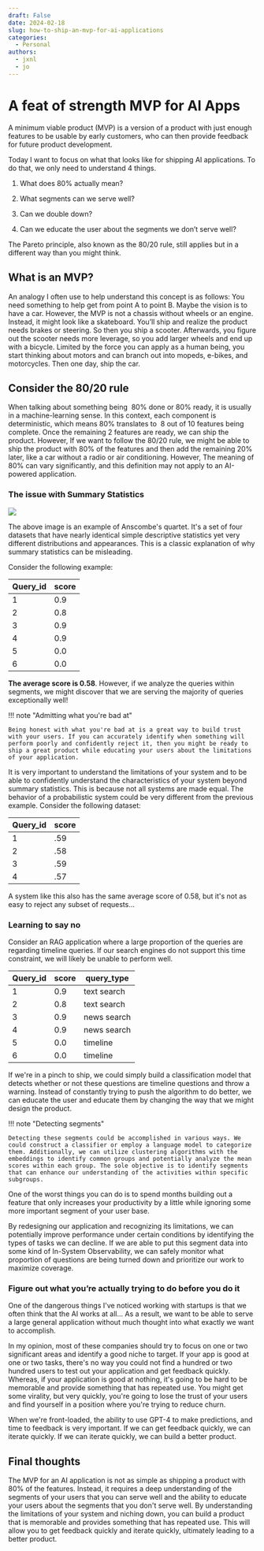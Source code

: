 ```yaml
---
draft: False
date: 2024-02-18
slug: how-to-ship-an-mvp-for-ai-applications
categories:
  - Personal
authors:
  - jxnl
  - jo
---
```


# A feat of strength MVP for AI Apps

A minimum viable product (MVP) is a version of a product with just enough features to be usable by early customers, who can then provide feedback for future product development.

Today I want to focus on what that looks like for shipping AI applications. To do that, we only need to understand 4 things.

1. What does 80% actually mean?

2. What segments can we serve well?

3. Can we double down?

4. Can we educate the user about the segments we don’t serve well?

The Pareto principle, also known as the 80/20 rule, still applies but in a different way than you might think.

<!-- more -->

## What is an MVP?

An analogy I often use to help understand this concept is as follows: You need something to help get from point A to point B. Maybe the vision is to have a car. However, the MVP is not a chassis without wheels or an engine. Instead, it might look like a skateboard. You’ll ship and realize the product needs brakes or steering. So then you ship a scooter. Afterwards, you figure out the scooter needs more leverage, so you add larger wheels and end up with a bicycle. Limited by the force you can apply as a human being, you start thinking about motors and can branch out into mopeds, e-bikes, and motorcycles. Then one day, ship the car.

## Consider the 80/20 rule

When talking about something being  80% done or 80% ready, it is usually in a machine-learning sense. In this context, each component is deterministic, which means 80% translates to  8 out of 10 features being complete. Once the remaining 2 features are ready, we can ship the product. However, If we want to follow the 80/20 rule, we might be able to ship the product with 80% of the features and then add the remaining 20% later, like a car without a radio or air conditioning. However, The meaning of 80% can vary significantly, and this definition may not apply to an AI-powered application.

### The issue with Summary Statistics

![](https://upload.wikimedia.org/wikipedia/commons/thumb/e/ec/Anscombe%27s_quartet_3.svg/1200px-Anscombe%27s_quartet_3.svg.png)

The above image is an example of Anscombe's quartet. It's a set of four datasets that have nearly identical simple descriptive statistics yet very different distributions and appearances. This is a classic explanation of why summary statistics can be misleading.

Consider the following example:

| Query_id | score |
| -------- | ----- |
| 1        | 0.9   |
| 2        | 0.8   |
| 3        | 0.9   |
| 4        | 0.9   |
| 5        | 0.0   |
| 6        | 0.0   |

**The average score is 0.58**. However, if we analyze the queries within segments, we might discover that we are serving the majority of queries exceptionally well!

!!! note "Admitting what you're bad at"

    Being honest with what you're bad at is a great way to build trust with your users. If you can accurately identify when something will perform poorly and confidently reject it, then you might be ready to ship a great product while educating your users about the limitations of your application.

It is very important to understand the limitations of your system and to be able to confidently understand the characteristics of your system beyond summary statistics. This is because not all systems are made equal. The behavior of a probabilistic system could be very different from the previous example. Consider the following dataset:

| Query_id | score |
| -------- | ----- |
| 1        | .59   |
| 2        | .58   |
| 3        | .59   |
| 4        | .57   |

A system like this also has the same average score of 0.58, but it's not as easy to reject any subset of requests...

### Learning to say no

Consider an RAG application where a large proportion of the queries are regarding timeline queries. If our search engines do not support this time constraint, we will likely be unable to perform well.

| Query_id | score | query_type  |
| -------- | ----- | ----------- |
| 1        | 0.9   | text search |
| 2        | 0.8   | text search |
| 3        | 0.9   | news search |
| 4        | 0.9   | news search |
| 5        | 0.0   | timeline    |
| 6        | 0.0   | timeline    |

If we're in a pinch to ship, we could simply build a classification model that detects whether or not these questions are timeline questions and throw a warning. Instead of constantly trying to push the algorithm to do better, we can educate the user and educate them by changing the way that we might design the product.

!!! note "Detecting segments"

    Detecting these segments could be accomplished in various ways. We could construct a classifier or employ a language model to categorize them. Additionally, we can utilize clustering algorithms with the embeddings to identify common groups and potentially analyze the mean scores within each group. The sole objective is to identify segments that can enhance our understanding of the activities within specific subgroups.

One of the worst things you can do is to spend months building out a feature that only increases your productivity by a little while ignoring some more important segment of your user base.

By redesigning our application and recognizing its limitations, we can potentially improve performance under certain conditions by identifying the types of tasks we can decline. If we are able to put this segment data into some kind of In-System Observability, we can safely monitor what proportion of questions are being turned down and prioritize our work to maximize coverage.

### Figure out what you’re actually trying to do before you do it

One of the dangerous things I've noticed working with startups is that we often think that the AI works at all... As a result, we want to be able to serve a large general application without much thought into what exactly we want to accomplish.

In my opinion, most of these companies should try to focus on one or two significant areas and identify a good niche to target. If your app is good at one or two tasks, there's no way you could not find a hundred or two hundred users to test out your application and get feedback quickly. Whereas, if your application is good at nothing, it's going to be hard to be memorable and provide something that has repeated use. You might get some virality, but very quickly, you're going to lose the trust of your users and find yourself in a position where you're trying to reduce churn.

When we're front-loaded, the ability to use GPT-4 to make predictions, and time to feedback is very important. If we can get feedback quickly, we can iterate quickly. If we can iterate quickly, we can build a better product.

## Final thoughts

The MVP for an AI application is not as simple as shipping a product with 80% of the features. Instead, it requires a deep understanding of the segments of your users that you can serve well and the ability to educate your users about the segments that you don't serve well. By understanding the limitations of your system and niching down, you can build a product that is memorable and provides something that has repeated use. This will allow you to get feedback quickly and iterate quickly, ultimately leading to a better product.
